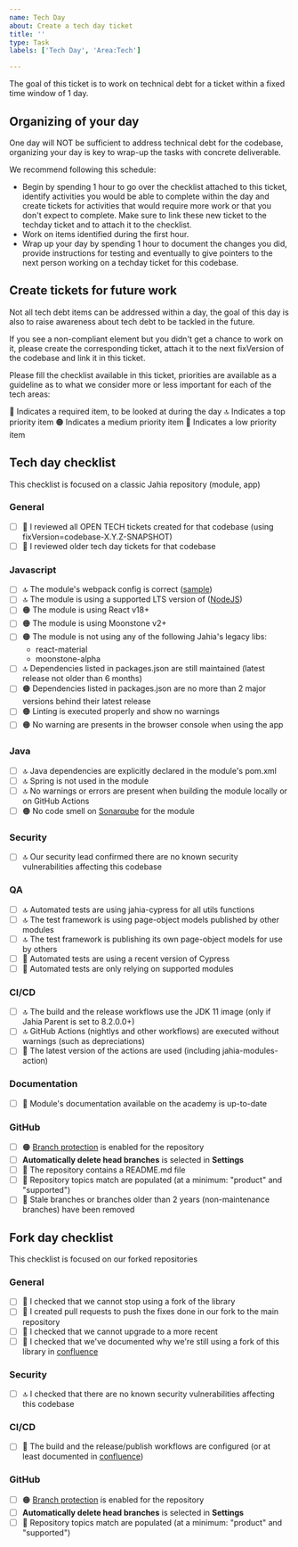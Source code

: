 ```yaml
---
name: Tech Day
about: Create a tech day ticket
title: ''
type: Task
labels: ['Tech Day', 'Area:Tech']

---
```


The goal of this ticket is to work on technical debt for a ticket within a fixed time window of 1 day.

## Organizing of your day

One day will NOT be sufficient to address technical debt for the codebase, organizing your day is key to wrap-up the tasks with concrete deliverable.

We recommend following this schedule:
- Begin by spending 1 hour to go over the checklist attached to this ticket, identify activities you would be able to complete within the day and create tickets for activities that would require more work or that you don't expect to complete. Make sure to link these new ticket to the techday ticket and to attach it to the checklist.
- Work on items identified during the first hour.
- Wrap up your day by spending 1 hour to document the changes you did, provide instructions for testing and eventually to give pointers to the next person working on a techday ticket for this codebase.

## Create tickets for future work
Not all tech debt items can be addressed within a day, the goal of this day is also to raise awareness about tech debt to be tackled in the future.

If you see a non-compliant element but you didn't get a chance to work on it, please create the corresponding ticket, attach it to the next fixVersion of the codebase and link it in this ticket.

Please fill the checklist available in this ticket, priorities are available as a guideline as to what we consider more or less important for each of the tech areas:

🚨 Indicates a required item, to be looked at during the day
🔝 Indicates a top priority item
🟠 Indicates a medium priority item
🙏 Indicates a low priority item

## Tech day checklist

This checklist is focused on a classic Jahia repository (module, app)

### General
- [ ] 🚨 I reviewed all OPEN TECH tickets created for that codebase (using fixVersion=codebase-X.Y.Z-SNAPSHOT)
- [ ] 🚨 I reviewed older tech day tickets for that codebase
### Javascript
- [ ] 🔝 The module's webpack config is correct ([sample](https://github.com/Jahia/jcontent/blob/master/webpack.config.js))
- [ ] 🔝 The module is using a supported LTS version of ([NodeJS](https://nodejs.org/en/about/previous-releases))
- [ ] 🟠 The module is using React v18+
- [ ] 🟠 The module is using Moonstone v2+
- [ ] 🟠 The module is not using any of the following Jahia's legacy libs:
  * react-material
  * moonstone-alpha
- [ ] 🔝 Dependencies listed in packages.json are still maintained (latest release not older than 6 months)
- [ ] 🟠 Dependencies listed in packages.json are no more than 2 major versions behind their latest release
- [ ] 🟠 Linting is executed properly and show no warnings
- [ ] 🟠 No warning are presents in the browser console when using the app
### Java
- [ ] 🔝 Java dependencies are explicitly declared in the module's pom.xml
- [ ] 🔝 Spring is not used in the module
- [ ] 🔝 No warnings or errors are present when building the module locally or on GitHub Actions
- [ ] 🟠 No code smell on [Sonarqube](https://sonarqube.jahia.com/projects) for the module
### Security
- [ ] 🔝 Our security lead confirmed there are no known security vulnerabilities affecting this codebase
### QA
- [ ] 🔝 Automated tests are using jahia-cypress for all utils functions
- [ ] 🔝 The test framework is using page-object models published by other modules
- [ ] 🔝 The test framework is publishing its own page-object models for use by others
- [ ] 🙏 Automated tests are using a recent version of Cypress
- [ ] 🙏 Automated tests are only relying on supported modules
### CI/CD
- [ ] 🔝 The build and the release workflows use the JDK 11 image (only if Jahia Parent is set to 8.2.0.0+)
- [ ] 🔝 GitHub Actions (nightlys and other workflows) are executed without warnings (such as depreciations)
- [ ] 🙏 The latest version of the actions are used (including jahia-modules-action)
### Documentation
- [ ] 🙏 Module's documentation available on the academy is up-to-date
### GitHub
- [ ] 🟠 [Branch protection](https://confluence.jahia.com/display/PR/GitHub+%28Product%29+-+Ref+ISPOL08.A14025#GitHub(Product)RefISPOL08.A14025-Branchprotection) is enabled for the repository
- [ ] **Automatically delete head branches** is selected in **Settings**
- [ ] 🙏 The repository contains a README.md file
- [ ] 🙏 Repository topics match are populated (at a minimum: "product" and "supported")
- [ ] 🙏 Stale branches or branches older than 2 years (non-maintenance branches) have been removed

## Fork day checklist

This checklist is focused on our forked repositories

### General
- [ ] 🚨 I checked that we cannot stop using a fork of the library
- [ ] 🚨 I created pull requests to push the fixes done in our fork to the main repository
- [ ] 🚨 I checked that we cannot upgrade to a more recent
- [ ] 🚨 I checked that we've documented why we're still using a fork of this library in [confluence](https://confluence.jahia.com/display/PR/Releasing+our+project+forks)
### Security
- [ ] 🔝 I checked that there are no known security vulnerabilities affecting this codebase
### CI/CD
- [ ] 🚨 The build and the release/publish workflows are configured (or at least documented in [confluence](https://confluence.jahia.com/display/PR/Releasing+our+project+forks))
### GitHub
- [ ] 🟠 [Branch protection](https://confluence.jahia.com/display/PR/GitHub+%28Product%29+-+Ref+ISPOL08.A14025#GitHub(Product)RefISPOL08.A14025-Branchprotection) is enabled for the repository
- [ ] **Automatically delete head branches** is selected in **Settings**
- [ ] 🙏 Repository topics match are populated (at a minimum: "product" and "supported")
